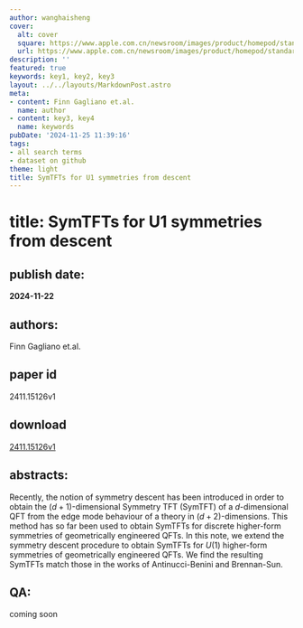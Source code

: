 ```yaml
---
author: wanghaisheng
cover:
  alt: cover
  square: https://www.apple.com.cn/newsroom/images/product/homepod/standard/Apple-HomePod-hero-230118_big.jpg.large_2x.jpg
  url: https://www.apple.com.cn/newsroom/images/product/homepod/standard/Apple-HomePod-hero-230118_big.jpg.large_2x.jpg
description: ''
featured: true
keywords: key1, key2, key3
layout: ../../layouts/MarkdownPost.astro
meta:
- content: Finn Gagliano et.al.
  name: author
- content: key3, key4
  name: keywords
pubDate: '2024-11-25 11:39:16'
tags:
- all search terms
- dataset on github
theme: light
title: SymTFTs for U1 symmetries from descent
---
```


# title: SymTFTs for U1 symmetries from descent 
## publish date: 
**2024-11-22** 
## authors: 
  Finn Gagliano et.al. 
## paper id
2411.15126v1
## download
[2411.15126v1](http://arxiv.org/abs/2411.15126v1)
## abstracts:
Recently, the notion of symmetry descent has been introduced in order to obtain the $(d+1)$-dimensional Symmetry TFT (SymTFT) of a $d$-dimensional QFT from the edge mode behaviour of a theory in $(d+2)$-dimensions. This method has so far been used to obtain SymTFTs for discrete higher-form symmetries of geometrically engineered QFTs. In this note, we extend the symmetry descent procedure to obtain SymTFTs for $U(1)$ higher-form symmetries of geometrically engineered QFTs. We find the resulting SymTFTs match those in the works of Antinucci-Benini and Brennan-Sun.
## QA:
coming soon
